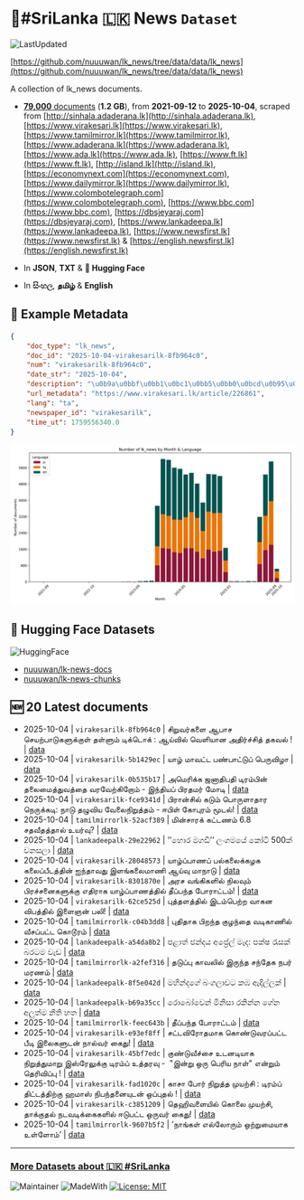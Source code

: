 # 📄#SriLanka 🇱🇰 News `Dataset`

![LastUpdated](https://img.shields.io/badge/last_updated-2025--10--04_11:19:04-green)

[https://github.com/nuuuwan/lk_news/tree/data/data/lk_news](https://github.com/nuuuwan/lk_news/tree/data/data/lk_news)

A collection of lk_news documents.

- [**79,000** documents](https://github.com/nuuuwan/lk_news/tree/data/data/lk_news) (**1.2 GB**), from **2021-09-12** to **2025-10-04**, scraped from [http://sinhala.adaderana.lk](http://sinhala.adaderana.lk), [https://www.virakesari.lk](https://www.virakesari.lk), [https://www.tamilmirror.lk](https://www.tamilmirror.lk), [https://www.adaderana.lk](https://www.adaderana.lk), [https://www.ada.lk](https://www.ada.lk), [https://www.ft.lk](https://www.ft.lk), [http://island.lk](http://island.lk), [https://economynext.com](https://economynext.com), [https://www.dailymirror.lk](https://www.dailymirror.lk), [https://www.colombotelegraph.com](https://www.colombotelegraph.com), [https://www.bbc.com](https://www.bbc.com), [https://dbsjeyaraj.com](https://dbsjeyaraj.com), [https://www.lankadeepa.lk](https://www.lankadeepa.lk), [https://www.newsfirst.lk](https://www.newsfirst.lk) & [https://english.newsfirst.lk](https://english.newsfirst.lk)

- In **JSON**, **TXT** & **🤗 Hugging Face**

- In **සිංහල**, **தமிழ்** & **English**

## 📝 Example Metadata

```json
{
    "doc_type": "lk_news",
    "doc_id": "2025-10-04-virakesarilk-8fb964c0",
    "num": "virakesarilk-8fb964c0",
    "date_str": "2025-10-04",
    "description": "\u0b9a\u0bbf\u0bb1\u0bc1\u0bb5\u0bb0\u0bcd\u0b95\u0bb3\u0bc8 \u0b86\u0baa\u0bbe\u0b9a \u0b9a\u0bc6\u0baf\u0bb1\u0bcd\u0baa\u0bbe\u0b9f\u0bc1\u0b95\u0bb3\u0bc1\u0b95\u0bcd\u0b95\u0bc1\u0bb3\u0bcd \u0ba4\u0bb3\u0bcd\u0bb3\u0bc1\u0bae\u0bcd \u0b9f\u0bbf\u0b95\u0bcd\u0b9f\u0bca\u0b95\u0bcd : \u0b86\u0baf\u0bcd\u0bb5\u0bbf\u0bb2\u0bcd \u0bb5\u0bc6\u0bb3\u0bbf\u0baf\u0bbe\u0ba9 \u0b85\u0ba4\u0bbf\u0bb0\u0bcd\u0b9a\u0bcd\u0b9a\u0bbf\u0ba4\u0bcd \u0ba4\u0b95\u0bb5\u0bb2\u0bcd !",
    "url_metadata": "https://www.virakesari.lk/article/226861",
    "lang": "ta",
    "newspaper_id": "virakesarilk",
    "time_ut": 1759556340.0
}
```

![Chart](https://raw.githubusercontent.com/nuuuwan/lk_news/refs/heads/data/data/lk_news/docs_by_month_and_lang.png)

## 🤗 Hugging Face Datasets

![HuggingFace](https://img.shields.io/badge/-HuggingFace-FDEE21?style=for-the-badge&logo=HuggingFace)

- [nuuuwan/lk-news-docs](https://huggingface.co/datasets/nuuuwan/lk-news-docs)
- [nuuuwan/lk-news-chunks](https://huggingface.co/datasets/nuuuwan/lk-news-chunks)

## 🆕 20 Latest documents

- 2025-10-04 | `virakesarilk-8fb964c0` | சிறுவர்களை ஆபாச செயற்பாடுகளுக்குள் தள்ளும் டிக்டொக் : ஆய்வில் வெளியான அதிர்ச்சித் தகவல் ! | [data](https://github.com/nuuuwan/lk_news/tree/data/data/lk_news/2020s/2025/2025-10-04-virakesarilk-8fb964c0)
- 2025-10-04 | `virakesarilk-5b1429ec` | யாழ் மாவட்ட பண்பாட்டுப் பெருவிழா | [data](https://github.com/nuuuwan/lk_news/tree/data/data/lk_news/2020s/2025/2025-10-04-virakesarilk-5b1429ec)
- 2025-10-04 | `virakesarilk-0b535b17` | அமெரிக்க ஜனாதிபதி டிரம்பின் தலைமைத்துவத்தை வரவேற்கிறோம் - இந்தியப் பிரதமர் மோடி | [data](https://github.com/nuuuwan/lk_news/tree/data/data/lk_news/2020s/2025/2025-10-04-virakesarilk-0b535b17)
- 2025-10-04 | `virakesarilk-fce9341d` | பிரான்சில் கடும் பொருளாதார நெருக்கடி: நாடு தழுவிய வேலைநிறுத்தம் - ஈபிள் கோபுரம் மூடல்! | [data](https://github.com/nuuuwan/lk_news/tree/data/data/lk_news/2020s/2025/2025-10-04-virakesarilk-fce9341d)
- 2025-10-04 | `tamilmirrorlk-52acf389` | மின்சாரக் கட்டணம் 6.8 சதவீதத்தால் உயர்வு? | [data](https://github.com/nuuuwan/lk_news/tree/data/data/lk_news/2020s/2025/2025-10-04-tamilmirrorlk-52acf389)
- 2025-10-04 | `lankadeepalk-29e22962` | ’’හොර මගඩි’’ ලංගමයේ කෝටි 500ක් වනසලා | [data](https://github.com/nuuuwan/lk_news/tree/data/data/lk_news/2020s/2025/2025-10-04-lankadeepalk-29e22962)
- 2025-10-04 | `virakesarilk-28048573` | யாழ்ப்பாணப் பல்கலைக்கழக கலைப்பீடத்தின் ஐந்தாவது இளங்கலைமாணி ஆய்வு மாநாடு | [data](https://github.com/nuuuwan/lk_news/tree/data/data/lk_news/2020s/2025/2025-10-04-virakesarilk-28048573)
- 2025-10-04 | `virakesarilk-8301870e` | அரச வங்கிகளில் நிலவும் பிரச்சனைகளுக்கு எதிராக யாழ்ப்பாணத்தில் தீப்பந்த போராட்டம்! | [data](https://github.com/nuuuwan/lk_news/tree/data/data/lk_news/2020s/2025/2025-10-04-virakesarilk-8301870e)
- 2025-10-04 | `virakesarilk-62ce525d` | புத்தளத்தில் இடம்பெற்ற வாகன விபத்தில் இளைஞன் பலி! | [data](https://github.com/nuuuwan/lk_news/tree/data/data/lk_news/2020s/2025/2025-10-04-virakesarilk-62ce525d)
- 2025-10-04 | `tamilmirrorlk-c04b3dd8` | புதிதாக பிறந்த குழந்தை வடிகாணில் வீசப்பட்ட கொடூரம் | [data](https://github.com/nuuuwan/lk_news/tree/data/data/lk_news/2020s/2025/2025-10-04-tamilmirrorlk-c04b3dd8)
- 2025-10-04 | `lankadeepalk-a54da8b2` | පළාත්  ඡන්දය අප්‍රේල්  මැද: පක්ෂ රැසක් බරටම වැඩ | [data](https://github.com/nuuuwan/lk_news/tree/data/data/lk_news/2020s/2025/2025-10-04-lankadeepalk-a54da8b2)
- 2025-10-04 | `tamilmirrorlk-a2fef316` | தடுப்பு காவலில் இருந்த சந்தேக நபர் மரணம் | [data](https://github.com/nuuuwan/lk_news/tree/data/data/lk_news/2020s/2025/2025-10-04-tamilmirrorlk-a2fef316)
- 2025-10-04 | `lankadeepalk-8f5e042d` | මහින්දගේ බංගලාවට කඹ ඇදිල්ලක් | [data](https://github.com/nuuuwan/lk_news/tree/data/data/lk_news/2020s/2025/2025-10-04-lankadeepalk-8f5e042d)
- 2025-10-04 | `lankadeepalk-b69a35cc` | රොබෝවෙන් මිනිසා රකින්න ගේන අලුත්ම නීති හත | [data](https://github.com/nuuuwan/lk_news/tree/data/data/lk_news/2020s/2025/2025-10-04-lankadeepalk-b69a35cc)
- 2025-10-04 | `tamilmirrorlk-feec643b` | தீப்பந்த போராட்டம் | [data](https://github.com/nuuuwan/lk_news/tree/data/data/lk_news/2020s/2025/2025-10-04-tamilmirrorlk-feec643b)
- 2025-10-04 | `virakesarilk-e93ef8ff` | சட்டவிரோதமாக கொண்டுவரப்பட்ட பீடி இலைகளுடன் நால்வர் கைது! | [data](https://github.com/nuuuwan/lk_news/tree/data/data/lk_news/2020s/2025/2025-10-04-virakesarilk-e93ef8ff)
- 2025-10-04 | `virakesarilk-45bf7edc` | குண்டுவீச்சை உடனடியாக நிறுத்துமாறு இஸ்ரேலுக்கு டிரம்ப் உத்தரவு -  "இன்று ஒரு பெரிய நாள்" என்றும் தெரிவிப்பு ! | [data](https://github.com/nuuuwan/lk_news/tree/data/data/lk_news/2020s/2025/2025-10-04-virakesarilk-45bf7edc)
- 2025-10-04 | `virakesarilk-fad1020c` | காசா போர் நிறுத்த முயற்சி : டிரம்ப் திட்டத்திற்கு ஹமாஸ் நிபந்தனையுடன் ஒப்புதல் ! | [data](https://github.com/nuuuwan/lk_news/tree/data/data/lk_news/2020s/2025/2025-10-04-virakesarilk-fad1020c)
- 2025-10-04 | `virakesarilk-c3851209` | தெஹிவளையில் கொலை முயற்சி, தாக்குதல் நடவடிக்கைகளில் ஈடுபட்ட ஒருவர் கைது! | [data](https://github.com/nuuuwan/lk_news/tree/data/data/lk_news/2020s/2025/2025-10-04-virakesarilk-c3851209)
- 2025-10-04 | `tamilmirrorlk-9607b5f2` | ’நாங்கள் எல்லோரும் ஒற்றுமையாக உள்ளோம்’ | [data](https://github.com/nuuuwan/lk_news/tree/data/data/lk_news/2020s/2025/2025-10-04-tamilmirrorlk-9607b5f2)

---

### [More Datasets about 🇱🇰 #SriLanka](https://github.com/nuuuwan/lk_datasets)

![Maintainer](https://img.shields.io/badge/maintainer-nuuuwan-red)
![MadeWith](https://img.shields.io/badge/made_with-python-blue)
[![License: MIT](https://img.shields.io/badge/License-MIT-yellow.svg)](https://opensource.org/licenses/MIT)

